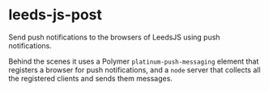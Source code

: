 # leeds-js-post
Send push notifications to the browsers of LeedsJS using push notifications. 

Behind the scenes it uses a Polymer `platinum-push-messaging` element that registers a browser for
push notifications, and a `node` server that collects all the registered clients
and sends them messages.

